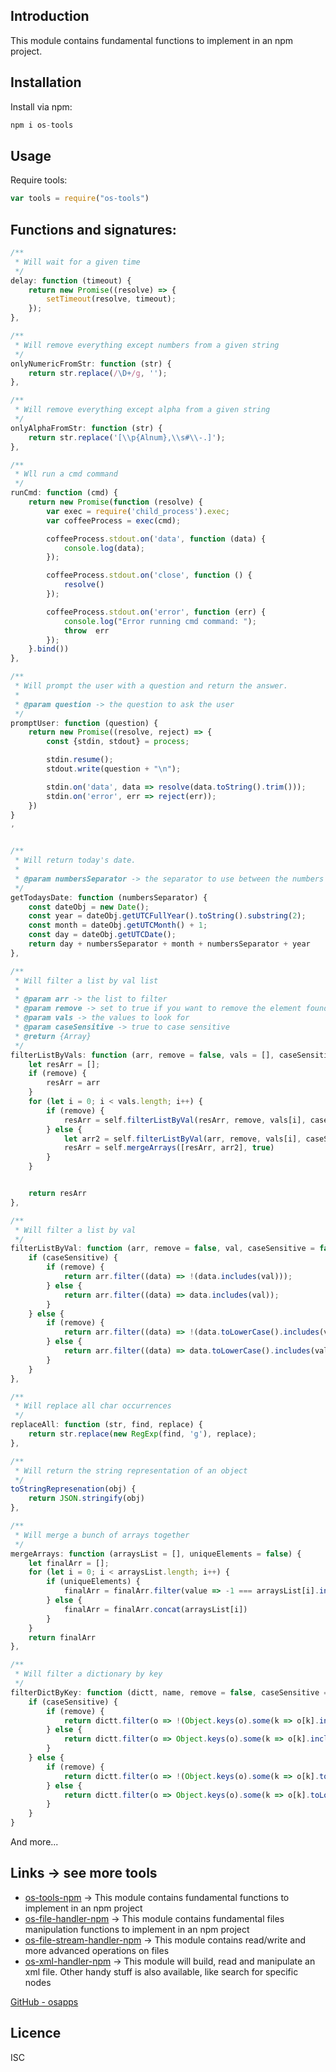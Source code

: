 Introduction
------------

This module contains fundamental functions to implement in an npm project.

## Installation
Install via npm:
```js
npm i os-tools
```

## Usage       
Require tools:
```js        
var tools = require("os-tools")
```

## Functions and signatures:
```js
/**
 * Will wait for a given time
 */
delay: function (timeout) {
    return new Promise((resolve) => {
        setTimeout(resolve, timeout);
    });
},

/**
 * Will remove everything except numbers from a given string
 */
onlyNumericFromStr: function (str) {
    return str.replace(/\D+/g, '');
},

/**
 * Will remove everything except alpha from a given string
 */
onlyAlphaFromStr: function (str) {
    return str.replace('[\\p{Alnum},\\s#\\-.]');
},

/**
 * Wll run a cmd command
 */
runCmd: function (cmd) {
    return new Promise(function (resolve) {
        var exec = require('child_process').exec;
        var coffeeProcess = exec(cmd);

        coffeeProcess.stdout.on('data', function (data) {
            console.log(data);
        });

        coffeeProcess.stdout.on('close', function () {
            resolve()
        });

        coffeeProcess.stdout.on('error', function (err) {
            console.log("Error running cmd command: ");
            throw  err
        });
    }.bind())
},

/**
 * Will prompt the user with a question and return the answer.
 *
 * @param question -> the question to ask the user
 */
promptUser: function (question) {
    return new Promise((resolve, reject) => {
        const {stdin, stdout} = process;

        stdin.resume();
        stdout.write(question + "\n");

        stdin.on('data', data => resolve(data.toString().trim()));
        stdin.on('error', err => reject(err));
    })
}
,


/**
 * Will return today's date.
 *
 * @param numbersSeparator -> the separator to use between the numbers
 */
getTodaysDate: function (numbersSeparator) {
    const dateObj = new Date();
    const year = dateObj.getUTCFullYear().toString().substring(2);
    const month = dateObj.getUTCMonth() + 1;
    const day = dateObj.getUTCDate();
    return day + numbersSeparator + month + numbersSeparator + year
},

/**
 * Will filter a list by val list
 *
 * @param arr -> the list to filter
 * @param remove -> set to true if you want to remove the element found, else false so they will be removed
 * @param vals -> the values to look for
 * @param caseSensitive -> true to case sensitive
 * @return {Array}
 */
filterListByVals: function (arr, remove = false, vals = [], caseSensitive = false) {
    let resArr = [];
    if (remove) {
        resArr = arr
    }
    for (let i = 0; i < vals.length; i++) {
        if (remove) {
            resArr = self.filterListByVal(resArr, remove, vals[i], caseSensitive);
        } else {
            let arr2 = self.filterListByVal(arr, remove, vals[i], caseSensitive);
            resArr = self.mergeArrays([resArr, arr2], true)
        }
    }


    return resArr
},

/**
 * Will filter a list by val
 */
filterListByVal: function (arr, remove = false, val, caseSensitive = false) {
    if (caseSensitive) {
        if (remove) {
            return arr.filter((data) => !(data.includes(val)));
        } else {
            return arr.filter((data) => data.includes(val));
        }
    } else {
        if (remove) {
            return arr.filter((data) => !(data.toLowerCase().includes(val.toLowerCase())))
        } else {
            return arr.filter((data) => data.toLowerCase().includes(val.toLowerCase()));
        }
    }
},

/**
 * Will replace all char occurrences
 */
replaceAll: function (str, find, replace) {
    return str.replace(new RegExp(find, 'g'), replace);
},

/**
 * Will return the string representation of an object
 */
toStringRepresenation(obj) {
    return JSON.stringify(obj)
},

/**
 * Will merge a bunch of arrays together
 */
mergeArrays: function (arraysList = [], uniqueElements = false) {
    let finalArr = [];
    for (let i = 0; i < arraysList.length; i++) {
        if (uniqueElements) {
            finalArr = finalArr.filter(value => -1 === arraysList[i].indexOf(value))
        } else {
            finalArr = finalArr.concat(arraysList[i])
        }
    }
    return finalArr
},

/**
 * Will filter a dictionary by key
 */
filterDictByKey: function (dictt, name, remove = false, caseSensitive = false) {
    if (caseSensitive) {
        if (remove) {
            return dictt.filter(o => !(Object.keys(o).some(k => o[k].includes(name))));
        } else {
            return dictt.filter(o => Object.keys(o).some(k => o[k].includes(name)));
        }
    } else {
        if (remove) {
            return dictt.filter(o => !(Object.keys(o).some(k => o[k].toLowerCase().includes(name.toLowerCase()))));
        } else {
            return dictt.filter(o => Object.keys(o).some(k => o[k].toLowerCase().includes(name.toLowerCase())));
        }
    }
}    
```
    
And more...


## Links -> see more tools
* [os-tools-npm](https://github.com/osfunapps/os-tools-npm) -> This module contains fundamental functions to implement in an npm project
* [os-file-handler-npm](https://github.com/osfunapps/os-file-handler-npm) -> This module contains fundamental files manipulation functions to implement in an npm project
* [os-file-stream-handler-npm](https://github.com/osfunapps/os-file-stream-handler-npm) -> This module contains read/write and more advanced operations on files
* [os-xml-handler-npm](https://github.com/osfunapps/os-xml-handler-npm) -> This module will build, read and manipulate an xml file. Other handy stuff is also available, like search for specific nodes

[GitHub - osapps](https://github.com/osfunapps)


## Licence
ISC